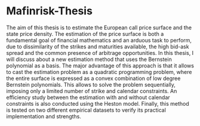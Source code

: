 # Mafinrisk-Thesis

The aim of this thesis is to estimate the European call price surface and the state price density.
The estimation of the price surface is both a fundamental goal of financial mathematics and
an arduous task to perform, due to dissimilarity of the strikes and maturities available, the
high bid-ask spread and the common presence of arbitrage opportunities. In this thesis, I will
discuss about a new estimation method that uses the Bernstein polynomial as a basis. The
major advantage of this approach is that it allows to cast the estimation problem as a quadratic
programming problem, where the entire surface is expressed as a convex combination of low
degree Bernstein polynomials. This allows to solve the problem sequentially, imposing only a
limited number of strike and calendar constraints. An efficiency study between the estimation
with and without calendar constraints is also conducted using the Heston model. Finally, this
method is tested on two different empirical datasets to verify its practical implementation and
strengths.
